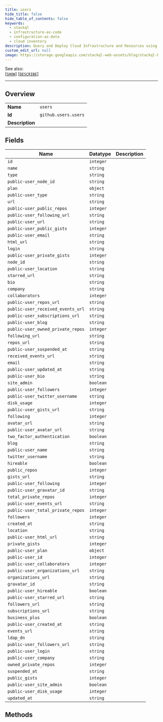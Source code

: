 ```yaml
---
title: users
hide_title: false
hide_table_of_contents: false
keywords:
  - stackql
  - infrastructure-as-code
  - configuration-as-data
  - cloud inventory
description: Query and Deploy Cloud Infrastructure and Resources using SQL
custom_edit_url: null
image: https://storage.googleapis.com/stackql-web-assets/blog/stackql-blog-post-featured-image.png
---
```

  
    
See also:   
[[` SHOW `]](/docs/language-spec/show) [[` DESCRIBE `]](/docs/language-spec/describe)  
* * * 
## Overview
<table><tbody>
<tr><td><b>Name</b></td><td><code>users</code></td></tr>
<tr><td><b>Id</b></td><td><code>github.users.users</code></td></tr>
<tr><td><b>Description</b></td><td></td></tr>
</tbody></table>

## Fields
| Name | Datatype | Description |
| ---- | -------- | ----------- |
| `id` | `integer` |  |
| `name` | `string` |  |
| `type` | `string` |  |
| `public-user_node_id` | `string` |  |
| `plan` | `object` |  |
| `public-user_type` | `string` |  |
| `url` | `string` |  |
| `public-user_public_repos` | `integer` |  |
| `public-user_following_url` | `string` |  |
| `public-user_url` | `string` |  |
| `public-user_public_gists` | `integer` |  |
| `public-user_email` | `string` |  |
| `html_url` | `string` |  |
| `login` | `string` |  |
| `public-user_private_gists` | `integer` |  |
| `node_id` | `string` |  |
| `public-user_location` | `string` |  |
| `starred_url` | `string` |  |
| `bio` | `string` |  |
| `company` | `string` |  |
| `collaborators` | `integer` |  |
| `public-user_repos_url` | `string` |  |
| `public-user_received_events_url` | `string` |  |
| `public-user_subscriptions_url` | `string` |  |
| `public-user_blog` | `string` |  |
| `public-user_owned_private_repos` | `integer` |  |
| `following_url` | `string` |  |
| `repos_url` | `string` |  |
| `public-user_suspended_at` | `string` |  |
| `received_events_url` | `string` |  |
| `email` | `string` |  |
| `public-user_updated_at` | `string` |  |
| `public-user_bio` | `string` |  |
| `site_admin` | `boolean` |  |
| `public-user_followers` | `integer` |  |
| `public-user_twitter_username` | `string` |  |
| `disk_usage` | `integer` |  |
| `public-user_gists_url` | `string` |  |
| `following` | `integer` |  |
| `avatar_url` | `string` |  |
| `public-user_avatar_url` | `string` |  |
| `two_factor_authentication` | `boolean` |  |
| `blog` | `string` |  |
| `public-user_name` | `string` |  |
| `twitter_username` | `string` |  |
| `hireable` | `boolean` |  |
| `public_repos` | `integer` |  |
| `gists_url` | `string` |  |
| `public-user_following` | `integer` |  |
| `public-user_gravatar_id` | `string` |  |
| `total_private_repos` | `integer` |  |
| `public-user_events_url` | `string` |  |
| `public-user_total_private_repos` | `integer` |  |
| `followers` | `integer` |  |
| `created_at` | `string` |  |
| `location` | `string` |  |
| `public-user_html_url` | `string` |  |
| `private_gists` | `integer` |  |
| `public-user_plan` | `object` |  |
| `public-user_id` | `integer` |  |
| `public-user_collaborators` | `integer` |  |
| `public-user_organizations_url` | `string` |  |
| `organizations_url` | `string` |  |
| `gravatar_id` | `string` |  |
| `public-user_hireable` | `boolean` |  |
| `public-user_starred_url` | `string` |  |
| `followers_url` | `string` |  |
| `subscriptions_url` | `string` |  |
| `business_plus` | `boolean` |  |
| `public-user_created_at` | `string` |  |
| `events_url` | `string` |  |
| `ldap_dn` | `string` |  |
| `public-user_followers_url` | `string` |  |
| `public-user_login` | `string` |  |
| `public-user_company` | `string` |  |
| `owned_private_repos` | `integer` |  |
| `suspended_at` | `string` |  |
| `public_gists` | `integer` |  |
| `public-user_site_admin` | `boolean` |  |
| `public-user_disk_usage` | `integer` |  |
| `updated_at` | `string` |  |
## Methods
